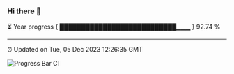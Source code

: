 ### Hi there 👋

⏳ Year progress { ███████████████████████████▁▁▁ } 92.74 %

---

⏰ Updated on Tue, 05 Dec 2023 12:26:35 GMT

![Progress Bar CI](https://github.com/liununu/liununu/workflows/Progress%20Bar%20CI/badge.svg)
